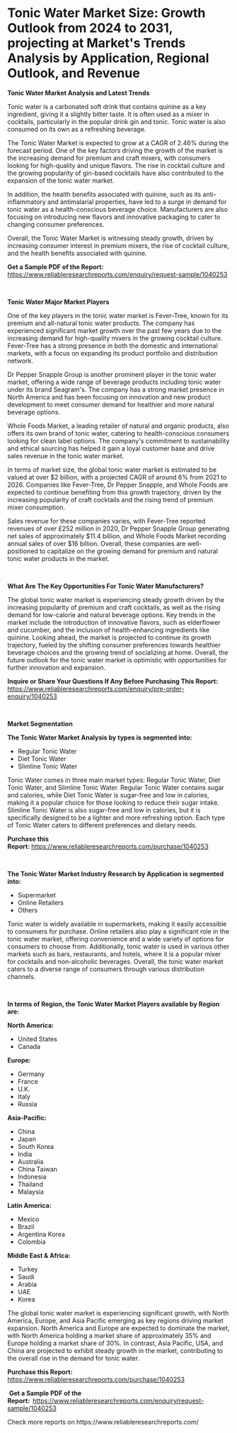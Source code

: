 <p><h1>Tonic Water Market Size: Growth Outlook from 2024 to 2031, projecting at Market's Trends Analysis by Application, Regional Outlook, and Revenue</h1></p><p><strong>Tonic Water Market Analysis and Latest Trends</strong></p>
<p><p>Tonic water is a carbonated soft drink that contains quinine as a key ingredient, giving it a slightly bitter taste. It is often used as a mixer in cocktails, particularly in the popular drink gin and tonic. Tonic water is also consumed on its own as a refreshing beverage.</p><p>The Tonic Water Market is expected to grow at a CAGR of 2.46% during the forecast period. One of the key factors driving the growth of the market is the increasing demand for premium and craft mixers, with consumers looking for high-quality and unique flavors. The rise in cocktail culture and the growing popularity of gin-based cocktails have also contributed to the expansion of the tonic water market.</p><p>In addition, the health benefits associated with quinine, such as its anti-inflammatory and antimalarial properties, have led to a surge in demand for tonic water as a health-conscious beverage choice. Manufacturers are also focusing on introducing new flavors and innovative packaging to cater to changing consumer preferences.</p><p>Overall, the Tonic Water Market is witnessing steady growth, driven by increasing consumer interest in premium mixers, the rise of cocktail culture, and the health benefits associated with quinine.</p></p>
<p><strong>Get a Sample PDF of the Report:&nbsp;</strong> <a href="https://www.reliableresearchreports.com/enquiry/request-sample/1040253">https://www.reliableresearchreports.com/enquiry/request-sample/1040253</a></p>
<p>&nbsp;</p>
<p><strong>Tonic Water Major Market Players</strong></p>
<p><p>One of the key players in the tonic water market is Fever-Tree, known for its premium and all-natural tonic water products. The company has experienced significant market growth over the past few years due to the increasing demand for high-quality mixers in the growing cocktail culture. Fever-Tree has a strong presence in both the domestic and international markets, with a focus on expanding its product portfolio and distribution network.</p><p>Dr Pepper Snapple Group is another prominent player in the tonic water market, offering a wide range of beverage products including tonic water under its brand Seagram's. The company has a strong market presence in North America and has been focusing on innovation and new product development to meet consumer demand for healthier and more natural beverage options.</p><p>Whole Foods Market, a leading retailer of natural and organic products, also offers its own brand of tonic water, catering to health-conscious consumers looking for clean label options. The company's commitment to sustainability and ethical sourcing has helped it gain a loyal customer base and drive sales revenue in the tonic water market.</p><p>In terms of market size, the global tonic water market is estimated to be valued at over $2 billion, with a projected CAGR of around 6% from 2021 to 2026. Companies like Fever-Tree, Dr Pepper Snapple, and Whole Foods are expected to continue benefiting from this growth trajectory, driven by the increasing popularity of craft cocktails and the rising trend of premium mixer consumption.</p><p>Sales revenue for these companies varies, with Fever-Tree reported revenues of over £252 million in 2020, Dr Pepper Snapple Group generating net sales of approximately $11.4 billion, and Whole Foods Market recording annual sales of over $16 billion. Overall, these companies are well-positioned to capitalize on the growing demand for premium and natural tonic water products in the market.</p></p>
<p>&nbsp;</p>
<p><strong>What Are The Key Opportunities For Tonic Water Manufacturers?</strong></p>
<p><p>The global tonic water market is experiencing steady growth driven by the increasing popularity of premium and craft cocktails, as well as the rising demand for low-calorie and natural beverage options. Key trends in the market include the introduction of innovative flavors, such as elderflower and cucumber, and the inclusion of health-enhancing ingredients like quinine. Looking ahead, the market is projected to continue its growth trajectory, fueled by the shifting consumer preferences towards healthier beverage choices and the growing trend of socializing at home. Overall, the future outlook for the tonic water market is optimistic with opportunities for further innovation and expansion.</p></p>
<p><strong>Inquire or Share Your Questions If Any Before Purchasing This Report:</strong> <a href="https://www.reliableresearchreports.com/enquiry/pre-order-enquiry/1040253">https://www.reliableresearchreports.com/enquiry/pre-order-enquiry/1040253</a></p>
<p>&nbsp;</p>
<p><strong>Market Segmentation</strong></p>
<p><strong>The Tonic Water Market Analysis by types is segmented into:</strong></p>
<p><ul><li>Regular Tonic Water</li><li>Diet Tonic Water</li><li>Slimline Tonic Water</li></ul></p>
<p><p>Tonic Water comes in three main market types: Regular Tonic Water, Diet Tonic Water, and Slimline Tonic Water. Regular Tonic Water contains sugar and calories, while Diet Tonic Water is sugar-free and low in calories, making it a popular choice for those looking to reduce their sugar intake. Slimline Tonic Water is also sugar-free and low in calories, but it is specifically designed to be a lighter and more refreshing option. Each type of Tonic Water caters to different preferences and dietary needs.</p></p>
<p><strong>Purchase this Report:&nbsp;</strong><a href="https://www.reliableresearchreports.com/purchase/1040253">https://www.reliableresearchreports.com/purchase/1040253</a></p>
<p>&nbsp;</p>
<p><strong>The Tonic Water Market Industry Research by Application is segmented into:</strong></p>
<p><ul><li>Supermarket</li><li>Online Retailers</li><li>Others</li></ul></p>
<p><p>Tonic water is widely available in supermarkets, making it easily accessible to consumers for purchase. Online retailers also play a significant role in the tonic water market, offering convenience and a wide variety of options for consumers to choose from. Additionally, tonic water is used in various other markets such as bars, restaurants, and hotels, where it is a popular mixer for cocktails and non-alcoholic beverages. Overall, the tonic water market caters to a diverse range of consumers through various distribution channels.</p></p>
<p>&nbsp;</p>
<p><strong>In terms of Region, the Tonic Water Market Players available by Region are:</strong></p>
<p>
    <p> <strong> North America: </strong>
        <ul>
            <li>United States</li>
            <li>Canada</li>
        </ul>
        </p> 
    <p> <strong> Europe: </strong>
        <ul>
            <li>Germany</li>
            <li>France</li>
            <li>U.K.</li>
            <li>Italy</li>
            <li>Russia</li>
        </ul>
        </p> 
    <p> <strong> Asia-Pacific: </strong>
        <ul>
            <li>China</li>
            <li>Japan</li>
            <li>South Korea</li>
            <li>India</li>
            <li>Australia</li>
            <li>China Taiwan</li>
            <li>Indonesia</li>
            <li>Thailand</li>
            <li>Malaysia</li>
        </ul>
        </p> 
    <p> <strong> Latin America: </strong>
        <ul>
            <li>Mexico</li>
            <li>Brazil</li>
            <li>Argentina Korea</li>
            <li>Colombia</li>
        </ul>
        </p> 
    <p> <strong> Middle East & Africa: </strong>
        <ul>
            <li>Turkey</li>
            <li>Saudi</li>
            <li>Arabia</li>
            <li>UAE</li>
            <li>Korea</li>
        </ul>
    </p>
    </p>
<p><p>The global tonic water market is experiencing significant growth, with North America, Europe, and Asia Pacific emerging as key regions driving market expansion. North America and Europe are expected to dominate the market, with North America holding a market share of approximately 35% and Europe holding a market share of 30%. In contrast, Asia Pacific, USA, and China are projected to exhibit steady growth in the market, contributing to the overall rise in the demand for tonic water.</p></p>
<p><strong>Purchase this Report: </strong><a href="https://www.reliableresearchreports.com/purchase/1040253">https://www.reliableresearchreports.com/purchase/1040253</a></p>
<p>&nbsp;<strong>Get a Sample PDF of the Report:&nbsp;&nbsp;</strong><a href="https://www.reliableresearchreports.com/enquiry/request-sample/1040253">https://www.reliableresearchreports.com/enquiry/request-sample/1040253</a></p>
<p><strong></strong></p>
<p>Check more reports on https://www.reliableresearchreports.com/</p>
